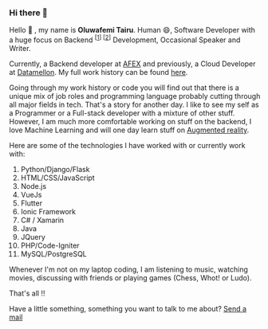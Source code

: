 ### Hi there 👋

<!--
**Emmarex/emmarex** is a ✨ _special_ ✨ repository because its `README.md` (this file) appears on your GitHub profile.

Here are some ideas to get you started:

- 🔭 I’m currently working on ...
- 🌱 I’m currently learning ...
- 👯 I’m looking to collaborate on ...
- 🤔 I’m looking for help with ...
- 💬 Ask me about ...
- 📫 How to reach me: ...
- 😄 Pronouns: ...
- ⚡ Fun fact: ...
-->


<!--  -->

Hello 👋 , my name is <b>Oluwafemi Tairu</b>. Human 😄, Software Developer with a huge focus on Backend <sup>[[1](https://careerfoundry.com/en/blog/web-development/whats-the-difference-between-frontend-and-backend/#4-what-is-backend-development)] [[2](https://en.wikipedia.org/wiki/Front_end_and_back_end#Back-end_focused)]</sup> Development, Occasional Speaker and Writer.

Currently, a Backend developer at [AFEX](https://afexnigeria.com/) and previously, a Cloud Developer at [Datamellon](https://datamellon.com/). My full work history can be found [here](https://www.linkedin.com/in/oluwafemi-tairu/).

Going through my work history or code you will find out that there is a unique mix of job roles and programming language probably cutting through all major fields in tech. That's a story for another day. I like to see my self as a Programmer or a Full-stack developer with a mixture of other stuff. However, I am much more comfortable working on stuff on the backend, I love Machine Learning and will one day learn stuff on [Augmented reality](https://en.wikipedia.org/wiki/Augmented_reality).

Here are some of the technologies I have worked with or currently work with:

<ol>
    <li>Python/Django/Flask</li>
    <li>HTML/CSS/JavaScript</li>
    <li>Node.js</li>
    <li>VueJs</li>
    <li>Flutter</li>
    <li>Ionic Framework</li>
    <li>C# / Xamarin</li>
    <li>Java</li>
    <li>JQuery</li>
    <li>PHP/Code-Igniter</li>
    <li>MySQL/PostgreSQL</li>
</ol>

Whenever I'm not on my laptop coding, I am listening to music, watching movies, discussing with friends or playing games (Chess, Whot! or Ludo).

That's all !!

Have a little something, something you want to talk to me about? [Send a mail](mailto:tairuoluwafemi09@gmail.com)

